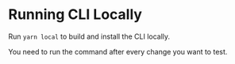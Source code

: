 # Running CLI Locally

Run `yarn local` to build and install the CLI locally.

You need to run the command after every change you want to test.
